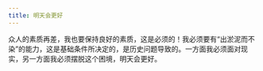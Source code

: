 ```yaml
---
title: 明天会更好
---
```


众人的素质再差，我也要保持良好的素质，这是必须的！我必须要有“出淤泥而不染”的能力，这是基础条件所决定的，是历史问题导致的。一方面我必须面对现实，另一方面我必须摆脱这个困境，明天会更好。